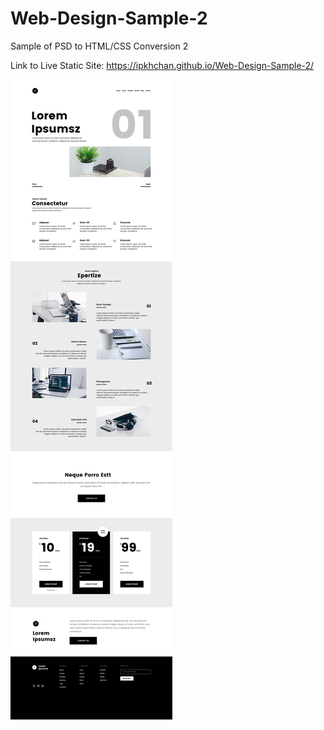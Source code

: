 # Web-Design-Sample-2

Sample of PSD to HTML/CSS Conversion 2

Link to Live Static Site: https://ipkhchan.github.io/Web-Design-Sample-2/

![alt text](https://github.com/Ipkhchan/Web-Design-Sample-2/blob/master/psd_home_page.jpg)
